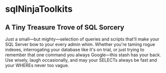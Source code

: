 # sqlNinjaToolkits
## A Tiny Treasure Trove of SQL Sorcery
Just a small—but mighty—selection of queries and scripts that’ll make your SQL Server bow to your every admin whim. Whether you're taming rogue indexes, interrogating your database like it's on trial, or just trying to remember that one command you always Google—this stash has your back. Use wisely, laugh occasionally, and may your SELECTs always be fast and your WHEREs never too vague.
